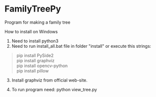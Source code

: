 # FamilyTreePy
Program for making a family tree

How to install on Windows
1. Need to install python3
2. Need to run install_all.bat file in folder "install" or execute this strings:

> pip install PySide2  
> pip install graphviz  
> pip install opencv-python  
> pip install pillow  

3. Install graphviz from official web-site.

3. To run program need:
python view_tree.py


